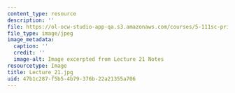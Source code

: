```yaml
---
content_type: resource
description: ''
file: https://ol-ocw-studio-app-qa.s3.amazonaws.com/courses/5-111sc-principles-of-chemical-science-fall-2014/47b1c287f5b54b79376b22a21355a706_Lecture_21.jpg
file_type: image/jpeg
image_metadata:
  caption: ''
  credit: ''
  image-alt: Image excerpted from Lecture 21 Notes
resourcetype: Image
title: Lecture_21.jpg
uid: 47b1c287-f5b5-4b79-376b-22a21355a706
---
```

